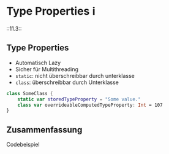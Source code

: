 # Type Properties ℹ️
::11.3::

## Type Properties

- Automatisch Lazy
- Sicher für Multithreading
- `static`: nicht überschreibbar durch unterklasse
- `class`: überschreibbar durch Unterklasse

```swift
class SomeClass {
    static var storedTypeProperty = "Some value."
    class var overrideableComputedTypeProperty: Int = 107
}
```



## Zusammenfassung
Codebeispiel